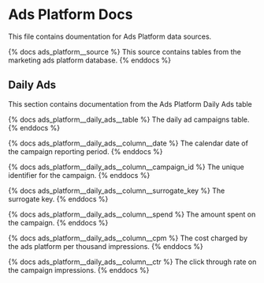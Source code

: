 # Ads Platform Docs
This file contains doumentation for Ads Platform data sources.

{% docs ads_platform__source %}
This source contains tables from the marketing ads platform database.
{% enddocs %}


## Daily Ads
This section contains documentation from the Ads Platform Daily Ads table

{% docs ads_platform__daily_ads__table %}
The daily ad campaigns table.
{% enddocs %}

{% docs ads_platform__daily_ads__column__date %}
The calendar date of the campaign reporting period.
{% enddocs %}

{% docs ads_platform__daily_ads__column__campaign_id %}
The unique identifier for the campaign.
{% enddocs %}

{% docs ads_platform__daily_ads__column__surrogate_key %}
The surrogate key.
{% enddocs %}

{% docs ads_platform__daily_ads__column__spend %}
The amount spent on the campaign.
{% enddocs %}

{% docs ads_platform__daily_ads__column__cpm %}
The cost charged by the ads platform per thousand impressions.
{% enddocs %}

{% docs ads_platform__daily_ads__column__ctr %}
The click through rate on the campaign impressions.
{% enddocs %}

